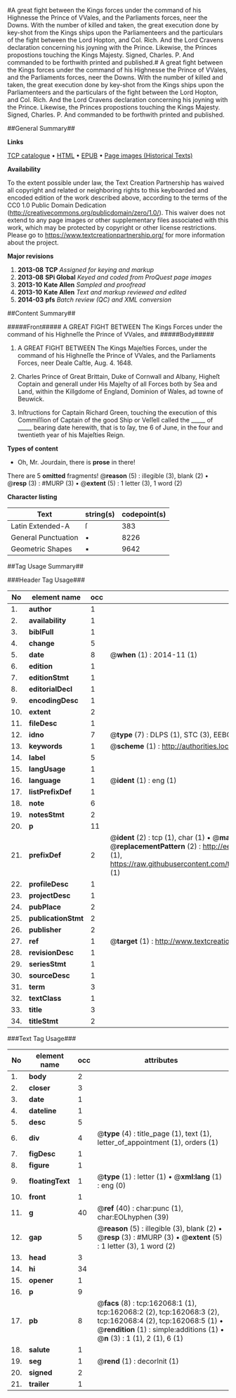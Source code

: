 #A great fight between the Kings forces under the command of his Highnesse the Prince of VVales, and the Parliaments forces, neer the Downs. With the number of killed and taken, the great execution done by key-shot from the Kings ships upon the Parliamenteers and the particulars of the fight between the Lord Hopton, and Col. Rich. And the Lord Cravens declaration concerning his joyning with the Prince. Likewise, the Princes propostions touching the Kings Majesty. Signed, Charles. P. And commanded to be forthwith printed and published.#
A great fight between the Kings forces under the command of his Highnesse the Prince of VVales, and the Parliaments forces, neer the Downs. With the number of killed and taken, the great execution done by key-shot from the Kings ships upon the Parliamenteers and the particulars of the fight between the Lord Hopton, and Col. Rich. And the Lord Cravens declaration concerning his joyning with the Prince. Likewise, the Princes propostions touching the Kings Majesty. Signed, Charles. P. And commanded to be forthwith printed and published.

##General Summary##

**Links**

[TCP catalogue](http://www.ota.ox.ac.uk/tcp/)  • 
[HTML](http://tei.it.ox.ac.uk/tcp/Texts-HTML/free/A79/A79238.html)  • 
[EPUB](http://tei.it.ox.ac.uk/tcp/Texts-EPUB/free/A79/A79238.epub) • 
[Page images (Historical Texts)](https://historicaltexts.jisc.ac.uk/eebo-99864423e)

**Availability**

To the extent possible under law, the Text Creation Partnership has waived all copyright and related or neighboring rights to this keyboarded and encoded edition of the work described above, according to the terms of the CC0 1.0 Public Domain Dedication (http://creativecommons.org/publicdomain/zero/1.0/). This waiver does not extend to any page images or other supplementary files associated with this work, which may be protected by copyright or other license restrictions. Please go to https://www.textcreationpartnership.org/ for more information about the project.

**Major revisions**

1. __2013-08__ __TCP__ *Assigned for keying and markup*
1. __2013-08__ __SPi Global__ *Keyed and coded from ProQuest page images*
1. __2013-10__ __Kate Allen__ *Sampled and proofread*
1. __2013-10__ __Kate Allen__ *Text and markup reviewed and edited*
1. __2014-03__ __pfs__ *Batch review (QC) and XML conversion*

##Content Summary##

#####Front#####
A GREAT FIGHT BETWEEN The Kings Forces under the command of his Highneſſe the Prince of VVales, and 
#####Body#####

1. A GREAT FIGHT BETWEEN The Kings Majeſties Forces, under the command of his Highneſſe the Prince of VVales, and the Parliaments Forces, neer Deale Caſtle, Aug. 4. 1648.

1. Charles Prince of Great Brittain, Duke of Cornwall and Albany, Higheſt Coptain and generall under His Majeſty of all Forces both by Sea and Land, within the Killgdome of England, Dominion of Wales, ad towne of Beuwick.

1. Inſtructions for Captain Richard Green, touching the execution of this Commiſſion of Captain of the good Ship or Veſſell called the  _____  of  _____  bearing date herewith, that is to ſay, tne 6 of June, in the four and twentieth year of his Majeſties Reign.

**Types of content**

  * Oh, Mr. Jourdain, there is **prose** in there!

There are 5 **omitted** fragments! 
 @__reason__ (5) : illegible (3), blank (2)  •  @__resp__ (3) : #MURP (3)  •  @__extent__ (5) : 1 letter (3), 1 word (2)

**Character listing**


|Text|string(s)|codepoint(s)|
|---|---|---|
|Latin Extended-A|ſ|383|
|General Punctuation|•|8226|
|Geometric Shapes|▪|9642|

##Tag Usage Summary##

###Header Tag Usage###

|No|element name|occ|attributes|
|---|---|---|---|
|1.|__author__|1||
|2.|__availability__|1||
|3.|__biblFull__|1||
|4.|__change__|5||
|5.|__date__|8| @__when__ (1) : 2014-11 (1)|
|6.|__edition__|1||
|7.|__editionStmt__|1||
|8.|__editorialDecl__|1||
|9.|__encodingDesc__|1||
|10.|__extent__|2||
|11.|__fileDesc__|1||
|12.|__idno__|7| @__type__ (7) : DLPS (1), STC (3), EEBO-CITATION (1), PROQUEST (1), VID (1)|
|13.|__keywords__|1| @__scheme__ (1) : http://authorities.loc.gov/ (1)|
|14.|__label__|5||
|15.|__langUsage__|1||
|16.|__language__|1| @__ident__ (1) : eng (1)|
|17.|__listPrefixDef__|1||
|18.|__note__|6||
|19.|__notesStmt__|2||
|20.|__p__|11||
|21.|__prefixDef__|2| @__ident__ (2) : tcp (1), char (1)  •  @__matchPattern__ (2) : ([0-9\-]+):([0-9IVX]+) (1), (.+) (1)  •  @__replacementPattern__ (2) : http://eebo.chadwyck.com/downloadtiff?vid=$1&page=$2 (1), https://raw.githubusercontent.com/textcreationpartnership/Texts/master/tcpchars.xml#$1 (1)|
|22.|__profileDesc__|1||
|23.|__projectDesc__|1||
|24.|__pubPlace__|2||
|25.|__publicationStmt__|2||
|26.|__publisher__|2||
|27.|__ref__|1| @__target__ (1) : http://www.textcreationpartnership.org/docs/. (1)|
|28.|__revisionDesc__|1||
|29.|__seriesStmt__|1||
|30.|__sourceDesc__|1||
|31.|__term__|3||
|32.|__textClass__|1||
|33.|__title__|3||
|34.|__titleStmt__|2||


###Text Tag Usage###

|No|element name|occ|attributes|
|---|---|---|---|
|1.|__body__|2||
|2.|__closer__|3||
|3.|__date__|1||
|4.|__dateline__|1||
|5.|__desc__|5||
|6.|__div__|4| @__type__ (4) : title_page (1), text (1), letter_of_appointment (1), orders (1)|
|7.|__figDesc__|1||
|8.|__figure__|1||
|9.|__floatingText__|1| @__type__ (1) : letter (1)  •  @__xml:lang__ (1) : eng (0)|
|10.|__front__|1||
|11.|__g__|40| @__ref__ (40) : char:punc (1), char:EOLhyphen (39)|
|12.|__gap__|5| @__reason__ (5) : illegible (3), blank (2)  •  @__resp__ (3) : #MURP (3)  •  @__extent__ (5) : 1 letter (3), 1 word (2)|
|13.|__head__|3||
|14.|__hi__|34||
|15.|__opener__|1||
|16.|__p__|9||
|17.|__pb__|8| @__facs__ (8) : tcp:162068:1 (1), tcp:162068:2 (2), tcp:162068:3 (2), tcp:162068:4 (2), tcp:162068:5 (1)  •  @__rendition__ (1) : simple:additions (1)  •  @__n__ (3) : 1 (1), 2 (1), 6 (1)|
|18.|__salute__|1||
|19.|__seg__|1| @__rend__ (1) : decorInit (1)|
|20.|__signed__|2||
|21.|__trailer__|1||
